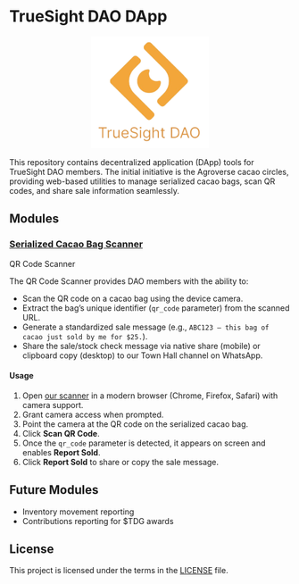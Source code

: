 # TrueSight DAO DApp

<div align="center">
  <img height="200px" src="https://github.com/TrueSightDAO/.github/blob/main/assets/20240612_truesight_dao_logo_square.png?raw=true" alt="TrueSight DAO Logo"/>
</div>

This repository contains decentralized application (DApp) tools for TrueSight DAO members. The initial initiative is the Agroverse cacao circles, providing web-based utilities to manage serialized cacao bags, scan QR codes, and share sale information seamlessly.

## Modules

### [Serialized Cacao Bag Scanner](./scanner.html)
QR Code Scanner


The QR Code Scanner provides DAO members with the ability to:

- Scan the QR code on a cacao bag using the device camera.
- Extract the bag’s unique identifier (`qr_code` parameter) from the scanned URL.
- Generate a standardized sale message (e.g., `ABC123 – this bag of cacao just sold by me for $25.`).
- Share the sale/stock check message via native share (mobile) or clipboard copy (desktop) to our Town Hall channel on WhatsApp.

#### Usage

1. Open [our scanner](./scanner.html) in a modern browser (Chrome, Firefox, Safari) with camera support.
2. Grant camera access when prompted.
3. Point the camera at the QR code on the serialized cacao bag.
4. Click **Scan QR Code**.
5. Once the `qr_code` parameter is detected, it appears on screen and enables **Report Sold**.
6. Click **Report Sold** to share or copy the sale message.


## Future Modules

- Inventory movement reporting
- Contributions reporting for $TDG awards

## License

This project is licensed under the terms in the [LICENSE](./LICENSE) file.
